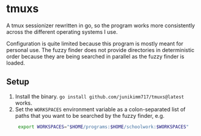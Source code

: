 # tmuxs

A tmux sessionizer rewritten in go, so the program works more consistently
across the different operating systems I use.

Configuration is quite limited because this program is mostly meant for personal
use. The fuzzy finder does not provide directories in deterministic order
because they are being searched in parallel as the fuzzy finder is loaded.

## Setup

1. Install the binary. `go install github.com/junikimm717/tmuxs@latest` works.
2. Set the `WORKSPACES` environment variable as a colon-separated list of paths
   that you want to be searched by the fuzzy finder, e.g.
   ```sh
    export WORKSPACES="$HOME/programs:$HOME/schoolwork:$WORKSPACES"
   ```
